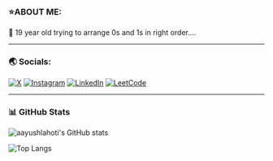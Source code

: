 ### ⭐ABOUT ME:
🔭 19 year old trying to arrange 0s and 1s in right order....


---

### 🌏 Socials:
[![X](https://img.shields.io/badge/-000000?style=for-the-badge&logo=x&logoColor=white)](https://x.com/aayushlahoti86)
[![Instagram](https://img.shields.io/badge/-E4405F?style=for-the-badge&logo=instagram&logoColor=white)](https://instagram.com/aayushlahoti)
[![LinkedIn](https://img.shields.io/badge/-0A66C2?style=for-the-badge&logo=linkedin&logoColor=white)](https://www.linkedin.com/in/aayush-lahoti-9a9677303/)
[![LeetCode](https://img.shields.io/badge/-FFA116?style=for-the-badge&logo=leetcode&logoColor=white)](https://leetcode.com/aayushlahoti)

---

### 📊 GitHub Stats

![aayushlahoti's GitHub stats](https://github-readme-stats.vercel.app/api?username=aayushlahoti&show_icons=true&theme=radical)

![Top Langs](https://github-readme-stats.vercel.app/api/top-langs/?username=aayushlahoti&layout=compact&theme=radical)
